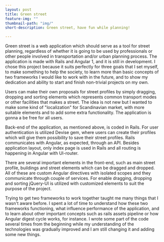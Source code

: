 ```yaml
---
layout: post
title: Green street
feature-img: ""
thumbnail-path: "img/"
short-description: Green street, have fun while planning!

---
```

Green street is a web application which should serve as a tool for street planning, regardless of whether it is going to be used by
professionals or other people involved in transportation and/or urban planning process. The application is made with Rails and Angular 1, and
it is still in development. I chose this project because it suits perfectly for three goals that I set myself, to make something to help the society, to learn more than basic concepts of two frameworks I would like to work with in the future, and to show my dedication and ability to start and finish non-trivial projects on my own.   

Users can make their own proposals for street profiles by simply dragging, dropping and sorting elements which represents common transport modes or other facilities
that makes a street. The idea is not new but I wanted to make some kind of "localization" for Scandinavian market, with more suitable elements and to
add some extra functionality. The application is gonna a be free for all users.

Back-end of the application, as mentioned above, is coded in Rails. For user authentication is utilized Devise gem, where users can create their profiles which will give them possibility to save their street profiles. Rails communicates with Angular, as expected, through an API. Besides application layout, only index page is used in Rails and all routing is happening in Angular with UI-router.

There are several important elements in the front-end, such as main street profile, buildings and street elements which can be dragged and dropped. All of these are custom Angular directives with isolated scopes and they communicate through couple of services. For enable dragging, dropping and sorting jQuery-UI is utilized with customized elements to suit the purpose of the project.

Trying to get two frameworks to work together taught me many things that I wasn't aware before. I spent a lot of time to understand how these two frameworks functioning, what influence performance of the application, and to learn about other important concepts such as rails assets pipeline or how Angular digest cycle works, for instance.
I wrote some part of the code several times from the beginning while my understanding of the technologies was gradually improved and I am still changing it and adding some new things.    

